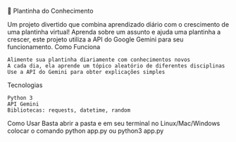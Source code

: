 🌱 Plantinha do Conhecimento

Um projeto divertido que combina aprendizado diário com o crescimento de uma plantinha virtual! Aprenda sobre um assunto e ajuda uma plantinha a crescer, este projeto utiliza a API do Google Gemini para seu funcionamento.
Como Funciona

    Alimente sua plantinha diariamente com conhecimentos novos
    A cada dia, ela aprende um tópico aleatório de diferentes disciplinas
    Use a API do Gemini para obter explicações simples

Tecnologias

    Python 3
    API Gemini
    Bibliotecas: requests, datetime, random

Como Usar
Basta abrir a pasta e em seu terminal no Linux/Mac/Windows colocar o comando python app.py ou python3 app.py
